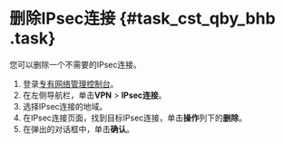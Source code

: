 # 删除IPsec连接 {#task_cst_qby_bhb .task}

您可以删除一个不需要的IPsec连接。

1.  登录[专有网络管理控制台](https://vpcnext.console.aliyun.com/nat/)。
2.  在左侧导航栏，单击**VPN** \> **IPsec连接**。
3.  选择IPsec连接的地域。
4.  在IPsec连接页面，找到目标IPsec连接，单击**操作**列下的**删除**。
5.  在弹出的对话框中，单击**确认**。

